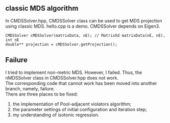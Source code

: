 ## classic MDS algorithm

In CMDSSolver.hpp, CMDSSolver class can be used to get MDS projection using classic MDS. hello.cpp is a demo. CMDSSolver depends on Eigen3.

```
CMDSSolver cMDSSolver(matrixData, nE); // MatrixXd matrixData(nE, nE), int nE
double** projection = cMDSSolver.getProjection();
```

## Failure

I tried to implement non-metric MDS. However, I failed. Thus, the nMDSSolver class in CMDSSolver.hpp does not work.  
The corresponding code that cannot work has been moved into another branch, namely, failure.  
There are three places to be fixed:
1. the implementation of Pool-adjacent violators algorithm;
2. the parameter settings of initial configuration and iteration step;
3. my understanding of isotonic regression. 

